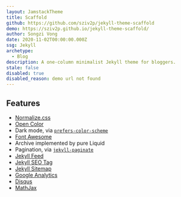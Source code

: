 ```yaml
---
layout: JamstackTheme
title: Scaffold
github: https://github.com/sziv2p/jekyll-theme-scaffold
demo: https://sziv2p.github.io/jekyll-theme-scaffold/
author: Songzi Vong
date: 2020-11-02T00:00:00.000Z
ssg: Jekyll
archetype:
  - Blog
description: A one-column minimalist Jekyll theme for bloggers.
stale: false
disabled: true
disabled_reason: demo url not found
---
```


## Features

- [Normalize.css](https://necolas.github.io/normalize.css/)
- [Open Color](https://yeun.github.io/open-color/)
- Dark mode, via [`prefers-color-scheme`](https://developer.mozilla.org/en-US/docs/Web/CSS/@media/prefers-color-scheme)
- [Font Awesome](https://fontawesome.com/)
- Archive implemented by pure Liquid
- Pagination, via [`jekyll-paginate`](https://rubygems.org/gems/jekyll-paginate)
- [Jekyll Feed](https://github.com/jekyll/jekyll-feed/)
- [Jekyll SEO Tag](https://github.com/jekyll/jekyll-seo-tag/)
- [Jekyll Sitemap](https://github.com/jekyll/jekyll-sitemap/)
- [Google Analytics](https://analytics.google.com/)
- [Disqus](https://disqus.com/)
- [MathJax](https://www.mathjax.org/)

